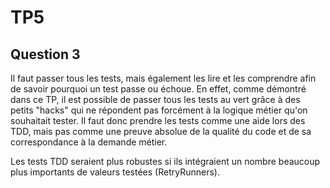 # TP5

Question 3
----

Il faut passer tous les tests, mais également les lire et les comprendre afin de savoir pourquoi un test passe ou échoue. En effet, comme démontré dans ce TP, il est possible de passer tous les tests au vert grâce à des petits "hacks" qui ne répondent pas forcément à la logique métier qu'on souhaitait tester. Il faut donc prendre les tests comme une aide lors des TDD, mais pas comme une preuve absolue de la qualité du code et de sa correspondance à la demande métier.

Les tests TDD seraient plus robustes si ils intégraient un nombre beaucoup plus importants de valeurs testées (RetryRunners).